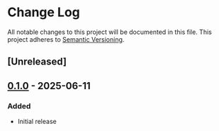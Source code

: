 # Change Log
All notable changes to this project will be documented in this file.
This project adheres to [Semantic Versioning](http://semver.org/).

## [Unreleased]

## [0.1.0] - 2025-06-11
### Added
- Initial release

[0.1.0]: https://github.com/ManageIQ/nutanix_vmm-sdk-ruby/tree/v0.1.0

